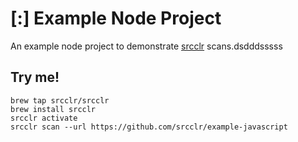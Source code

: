 # [:] Example Node Project

An example node project to demonstrate [srcclr](https://www.srcclr.com) scans.dsdddsssss

## Try me!

```
brew tap srcclr/srcclr
brew install srcclr
srcclr activate
srcclr scan --url https://github.com/srcclr/example-javascript
```
